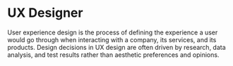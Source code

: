 # UX Designer

User experience design is the process of defining the experience a user would go through when interacting with a company, its services, and its products. Design decisions in UX design are often driven by research, data analysis, and test results rather than aesthetic preferences and opinions.